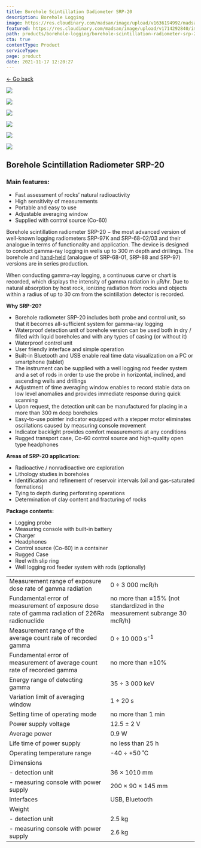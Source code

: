 ```yaml
---
title: Borehole Scintillation Dadiometer SRP-20
description: Borehole Logging
image: https://res.cloudinary.com/madsan/image/upload/v1636194992/madsan-stock/IMG_3200_nsgux0.jpg
featured: https://res.cloudinary.com/madsan/image/upload/v1714292840/image2_sjs3nx.jpg
path: products/borehole-logging/borehole-scintillation-radiometer-srp-20
cta: true
contentType: Product
serviceType: 
page: product
date: 2021-11-17 12:20:27
---
```


[←  Go back](/en/products/borehole-logging)

[![](https://res.cloudinary.com/madsan/image/upload/v1714292840/image2_sjs3nx.jpg)](https://res.cloudinary.com/madsan/image/upload/v1714292840/image2_sjs3nx.jpg)

<div class="row">

<div class="col-md-2">

[![](https://res.cloudinary.com/madsan/image/upload/v1714292840/image4_kzywpq.jpg)](https://res.cloudinary.com/madsan/image/upload/v1714292840/image4_kzywpq.jpg)

</div>
<div class="col-md-2">

[![](https://res.cloudinary.com/madsan/image/upload/v1714292840/image3_cabtkr.jpg)](https://res.cloudinary.com/madsan/image/upload/v1714292840/image3_cabtkr.jpg)

</div> 
<div class="col-md-2">

[![](https://res.cloudinary.com/madsan/image/upload/v1714292840/image6_hzrwg1.png)](https://res.cloudinary.com/madsan/image/upload/v1714292840/image6_hzrwg1.png) 

</div>
<div class="col-md-2">

[![](https://res.cloudinary.com/madsan/image/upload/v1714292840/image5_vio7mh.jpg)](https://res.cloudinary.com/madsan/image/upload/v1714292840/image5_vio7mh.jpg)

</div>
<div class="col-md-2">

[![](https://res.cloudinary.com/madsan/image/upload/v1714292839/image1_zeso85.jpg)](https://res.cloudinary.com/madsan/image/upload/v1714292839/image1_zeso85.jpg)

</div> 

</div>

## Borehole Scintillation Radiometer SRP-20

### Main features:

*   Fast assessment of rocks’ natural radioactivity
*   High sensitivity of measurements
*   Portable and easy to use
*   Adjustable averaging window
*   Supplied with control source (Co-60)


Borehole scintillation radiometer SRP-20 − the most advanced version of well-known logging radiometers SRP-97K and SRP-68-02/03 and their analogue in terms of functionality and application. The device is designed to conduct gamma-ray logging in wells up to 300 m depth and drillings. The borehole and [hand-held](https://geodevice.ca/product/srp-20/) (analogue of SRP-68-01, SRP-88 and SRP-97) versions are in series production.

When conducting gamma-ray logging, a continuous curve or chart is recorded, which displays the intensity of gamma radiation in µR/hr. Due to natural absorption by host rock, ionizing radiation from rocks and objects within a radius of up to 30 cm from the scintillation detector is recorded.

**Why SRP-20?**

*   Borehole radiometer SRP-20 includes both probe and control unit, so that it becomes all-sufficient system for gamma-ray logging
*   Waterproof detection unit of borehole version can be used both in dry / filled with liquid boreholes and with any types of casing (or without it)
*   Waterproof control unit
*   User friendly interface and simple operation
*   Built-in Bluetooth and USB enable real time data visualization on a PC or smartphone (tablet)
*   The instrument can be supplied with a well logging rod feeder system and a set of rods in order to use the probe in horizontal, inclined, and ascending wells and drillings
*   Adjustment of time averaging window enables to record stable data on low level anomalies and provides immediate response during quick scanning
*   Upon request, the detection unit can be manufactured for placing in a more than 300 m deep boreholes
*   Easy-to-use pointer indicator equipped with a stepper motor eliminates oscillations caused by measuring console movement
*   Indicator backlight provides comfort measurements at any conditions
*   Rugged transport case, Co-60 control source and high-quality open type headphones


**Areas of SRP-20 application:**

*   Radioactive / nonradioactive ore exploration
*   Lithology studies in boreholes
*   Identification and refinement of reservoir intervals (oil and gas-saturated formations)
*   Tying to depth during perforating operations
*   Determination of clay content and fracturing of rocks


**Package contents:**

*   Logging probe
*   Measuring console with built-in battery
*   Charger
*   Headphones
*   Control source (Co-60) in a container
*   Rugged Case
*   Reel with slip ring
*   Well logging rod feeder system with rods (optionally)


<div class="table-responsive"> 

|                                                                                                 |                                                                           |
|-------------------------------------------------------------------------------------------------|---------------------------------------------------------------------------|
| Measurement range of exposure dose rate of gamma radiation                                      | 0 ÷ 3 000 mcR/h                                                           |
| Fundamental error of measurement of exposure dose rate of gamma radiation of 226Ra radionuclide | no more than ±15% (not standardized in the measurement subrange 30 mcR/h) |
| Measurement range of the average count rate of recorded gamma                                   | 0 ÷ 10 000 s<sup>-1</sup>                                                 |
| Fundamental error of measurement of average count rate of recorded gamma                        | no more than ±10%                                                         |
| Energy range of detecting gamma                                                                 | 35 ÷ 3 000 keV                                                            |
| Variation limit of averaging window                                                             | 1 ÷ 20 s                                                                  |
| Setting time of operating mode                                                                  | no more than 1 min                                                        |
| Power supply voltage                                                                            | 12.5 ± 2 V                                                                |
| Average power                                                                                   | 0.9 W                                                                     |
| Life time of power supply                                                                       | no less than 25 h                                                         |
| Operating temperature range                                                                     | -40 ÷ +50 ˚С                                                              |
| Dimensions                                                                                      |                                                                           |
| - detection unit                                                                                | 36 × 1010 mm                                                              |
| - measuring console with power supply                                                           | 200 × 90 × 145 mm                                                         |
| Interfaces                                                                                      | USB, Bluetooth                                                            |
| Weight                                                                                          |                                                                           |
| - detection unit                                                                                | 2.5 kg                                                                    |
| - measuring console with power supply                                                           | 2.6 kg                                                                    |




</div>
